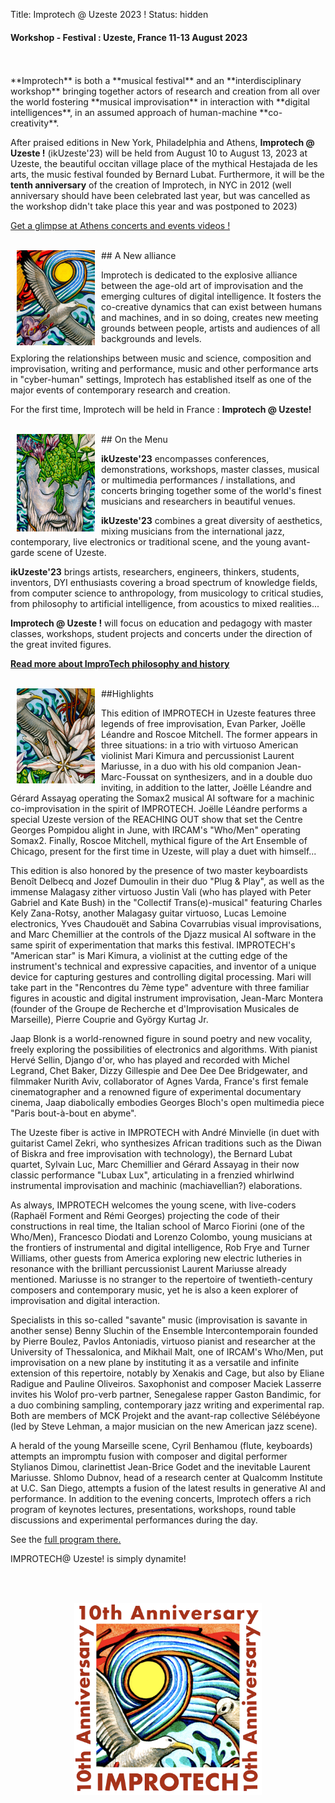 Title: Improtech @ Uzeste 2023 !
Status: hidden

#### Workshop - Festival : Uzeste, France 11-13 August 2023
<br>
<br>
**Improtech** is both a **musical festival** and an **interdisciplinary workshop** bringing together actors of research and creation from all over the world fostering **musical improvisation** in interaction with **digital intelligences**, in an assumed approach of human-machine **co-creativity**.

After praised editions in New York, Philadelphia and Athens, **Improtech @ Uzeste !** (ikUzeste'23) will be held from August 10 to August 13, 2023 at Uzeste, the beautiful occitan village place of the mythical Hestajada de les arts, the music festival founded by Bernard Lubat. Furthermore, it will be the **tenth anniversary** of the creation of Improtech, in NYC in 2012 (well anniversary should have been celebrated last year, but was cancelled as the workshop didn't take place this year and was postponed to 2023)

[Get a glimpse at Athens concerts and events videos !](https://improtech.ircam.fr/)

<br>
<img src="../images/IKPoster_frag2.jpg" width="125" style="float:left" hspace="10">
## A New alliance
<br>

Improtech is dedicated to the explosive alliance between the age-old art of improvisation and the emerging cultures of digital intelligence. It fosters the co-creative dynamics that can exist between humans and machines, and in so doing, creates new meeting grounds between people, artists and audiences of all backgrounds and levels.

Exploring the relationships between music and science, composition and improvisation, writing and performance, music and other performance arts in "cyber-human" settings, Improtech has established itself as one of the major events of contemporary research and creation.

For the first time, Improtech will be held in France : **Improtech @ Uzeste!**

<br>
<img src="../images/IKPoster_frag3.jpg" width="125" style="float:left" hspace="10">
## On the Menu
<br>

**ikUzeste'23** encompasses conferences, demonstrations, workshops, master classes, musical or multimedia performances / installations, and concerts bringing together some of the world's finest musicians and researchers in beautiful venues.

**ikUzeste'23** combines a great diversity of aesthetics, mixing musicians from the international jazz, contemporary, live electronics or traditional scene, and the young avant-garde scene of Uzeste.

**ikUzeste'23** brings artists, researchers, engineers, thinkers, students, inventors, DYI enthusiasts covering a broad spectrum of knowledge fields, from computer science to anthropology, from musicology to critical studies, from philosophy to artificial intelligence, from acoustics to mixed realities...

**Improtech @ Uzeste !** will focus on education and pedagogy with master classes, workshops, student projects and concerts under the direction of the great invited figures.

**[Read more about ImproTech philosophy and history]({filename}/pages/About.md)**

<br>
<img src="../images/IKPoster_frag1.jpg" width="125" style="float:left" hspace="10">
##Highlights
<br>

This edition of IMPROTECH in Uzeste features three legends of free improvisation, Evan Parker, Joëlle Léandre and Roscoe Mitchell. The former appears in three situations: in a trio with virtuoso American violinist Mari Kimura and percussionist Laurent Mariusse, in a duo with his old companion Jean-Marc-Foussat on synthesizers, and in a double duo inviting, in addition to the latter, Joëlle Léandre and Gérard Assayag operating the Somax2 musical AI software for a machinic co-improvisation in the spirit of IMPROTECH. Joëlle Léandre performs a special Uzeste version of the REACHING OUT show that set the Centre Georges Pompidou alight in June, with IRCAM's "Who/Men" operating Somax2. Finally, Roscoe Mitchell, mythical figure of the Art Ensemble of Chicago, present for the first time in Uzeste, will play a duet with himself...

This edition is also honored by the presence of two master keyboardists Benoît Delbecq and Jozef Dumoulin in their duo "Plug & Play", as well as the immense Malagasy zither virtuoso Justin Vali (who has played with Peter Gabriel and Kate Bush) in the "Collectif Trans(e)-musical" featuring Charles Kely Zana-Rotsy, another Malagasy guitar virtuoso, Lucas Lemoine electronics, Yves Chaudouët and Sabina Covarrubias visual improvisations, and Marc Chemillier at the controls of the Djazz musical AI software in the same spirit of experimentation that marks this festival.
IMPROTECH's "American star" is Mari Kimura, a violinist at the cutting edge of the instrument's technical and expressive capacities, and inventor of a unique device for capturing gestures and controlling digital processing. Mari will take part in the "Rencontres du 7ème type" adventure with three familiar figures in acoustic and digital instrument improvisation, Jean-Marc Montera (founder of the Groupe de Recherche et d'Improvisation Musicales de Marseille), Pierre Couprie and György Kurtag Jr.

Jaap Blonk is a world-renowned figure in sound poetry and new vocality, freely exploring the possibilities of electronics and algorithms. With pianist Hervé Sellin, Django d'or, who has played and recorded with Michel Legrand, Chet Baker, Dizzy Gillespie and Dee Dee Dee Bridgewater, and filmmaker Nurith Aviv, collaborator of Agnes Varda, France's first female cinematographer and a renowned figure of experimental documentary cinema, Jaap diabolically embodies Georges Bloch's open multimedia piece "Paris bout-à-bout en abyme".

The Uzeste fiber is active in IMPROTECH with André Minvielle (in duet with guitarist Camel Zekri, who synthesizes African traditions such as the Diwan of Biskra and free improvisation with technology), the Bernard Lubat quartet, Sylvain Luc, Marc Chemillier and Gérard Assayag in their now classic performance "Lubax Lux", articulating in a frenzied whirlwind instrumental improvisation and machinic (machiavellian?) elaborations.

As always, IMPROTECH welcomes the young scene, with live-coders (Raphaël Forment and Rémi Georges) projecting the code of their constructions in real time, the Italian school of Marco Fiorini (one of the Who/Men), Francesco Diodati and Lorenzo Colombo, young musicians at the frontiers of instrumental and digital intelligence, Rob Frye and Turner Williams, other guests from America exploring new electric lutheries in resonance with the brilliant percussionist Laurent Mariusse already mentioned. Mariusse is no stranger to the repertoire of twentieth-century composers and contemporary music, yet he is also a keen explorer of improvisation and digital interaction.

Specialists in this so-called "savante" music (improvisation is savante in another sense) Benny Sluchin of the Ensemble Intercontemporain founded by Pierre Boulez, Pavlos Antoniadis, virtuoso pianist and researcher at the University of Thessalonica, and Mikhail Malt, one of IRCAM's Who/Men, put improvisation on a new plane by instituting it as a versatile and infinite extension of this repertoire, notably by Xenakis and Cage, but also by Eliane Radigue and Pauline Oliveiros.
Saxophonist and composer Maciek Lasserre invites his Wolof pro-verb partner, Senegalese rapper Gaston Bandimic, for a duo combining sampling, contemporary jazz writing and experimental rap. Both are members of MCK Projekt and the avant-rap collective Sélébéyone (led by Steve Lehman, a major musician on the new American jazz scene).

A herald of the young Marseille scene, Cyril Benhamou (flute, keyboards) attempts an impromptu fusion with composer and digital performer Stylianos Dimou, clarinettist Jean-Brice Godet and the inevitable Laurent Mariusse. Shlomo Dubnov, head of a research center at Qualcomm Institute at U.C. San Diego, attempts a fusion of the latest results in generative AI and performance.
In addition to the evening concerts, Improtech offers a rich program of keynotes lectures, presentations, workshops, round table discussions and experimental performances during the day.

See the [full program there.]({filename}/pages/Program.md)

IMPROTECH@ Uzeste! is simply dynamite!


<br>
<br>


<p align="center">
  <img src="../images/Logo_improtech_anniv.png" width="300">
</p>
